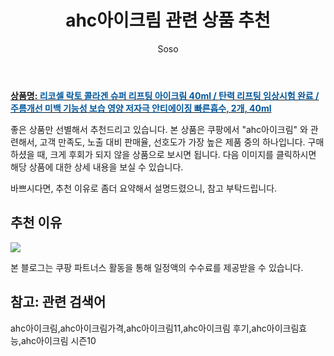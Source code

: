 ﻿---
layout: post
title:  "ahc아이크림 관련 상품 추천"
author: Soso
categories: [ 디지털/가전]
tags: [ahc아이크림,ahc아이크림가격,ahc아이크림11,ahc아이크림 후기,ahc아이크림효능,ahc아이크림 시즌10]
image: https://ads-partners.coupang.com/image1/kXexpM0B55WlcDkokdwlp_ordYi8QNCex0Av8ns179TusUQl-OfnB4d3NaSfasnIyESeIlOPLirCUVKs5u_h_Pj6JJ5cjO3rFRZZGTRgUWPykAb8W1FVc8Fm6oN7xXenyG6jVVVK2nknPFEqdisTuwc7gNzgnBVM884zprpDw03CO4wIlIh0BG7DbuV8am6w1zA4s-fkNXc5o7we3nfjnBEXRKOE9w1aavgw4ab2yLpLJE_S5uw8rW1b01YwgEgqZJyJd2db9k7Uo5OiJL4_Z0Ywsi2_xcAK7WdGm5cyMTF9ZMSloL1poUL1 
description: "쿠팡에서 ahc아이크림 관련 상품으로 가장 고객 선호도가 높은 제품 중 하나입니다."
---

<a href="https://link.coupang.com/re/AFFSDP?lptag=AF5673682&pageKey=7665572708&itemId=20433969737&vendorItemId=87510728656&traceid=V0-153-1affd63224e3b671&clickBeacon=SM4gQ-qTlxJ3aPDHSL0LZ3Z4Ew5OeFMElrcX2uhoDMRLALiBmS1Iq6LItx2e4hE5GpcTkH9VA5Zg0xtBDVnlT3P7BLR3YRxeUbQspACxooWX7ISjMgMQkKuQBsHoU1WijGmyr27fQ35QXAIhynoru5JLrCtMb7HJMeThEbin1N41nNXThS5T8A7Vcszcb6oMNoz4a3yA4-rDmTbH1-wEHm0fGYSFMgp6XBCdDEeIWOHBKb2pl57U9P-0CgL8DB_O39UQ4VELiDk5YrOaCz6CS8RxMwfK6cgMUB99GyyswuDlCCzeaFKRS0rXYvD_Tn3bxroiuLPOG7CfJO5Mxm-Bfux0OHzffhJDPOyu2X2svZ523D-n_tryATCIsprkHr3-izLNS91ImeGrebL_yGYQQrkLGvo5G4ei8KHHkquypcdGYKWj-fwljwxYvmqUoeFoWFGDtnuR3CWL3bSpmtVOH1zZLGn7Hk-KnOcGzgTaoHy8aArLf3QRKHY501vuucocVuKp-mEBMpuOuRSMOmDESxTip_E4rGtV-1RBF5zis1nGiGR-sp2b6HYeaRj1o2SUAbLoe4FbV7hiFL4ZaNP5Zz2LI-yLd-ikDlqfXmvZPOZLXrJ2OlQLeCcDmj3JPFbmOGg4cv7oSt7qYNIx_KD47Nov4K8omB3-jVOSLr77HnaP7DKd-JlSW6BFIWWY7aFudopNgB2wjZmsHCQ3FWDBPu-oDpRjVxyivsEFsrSYYz3UF2nNCU_t4w4PpncnXnB7RlJskwBgLeK8mM8O1vteOIhydd6mMQCy0Komdxz7YakUsCxdKuoHZmhMtVqze9R_XomKtWEuDDUUAnqNt8nTSVwjjiXtJswwIfFb_2zZwSWAZbH7R1pKHlCnIYqZaRCs9VttWezWM_QMVLLqgHE%3D&requestid=20240206141532441254686875&token=31850C%7CMIXED"><b>상품명: <font color='#01579B'>리코셀 락토 콜라겐 슈퍼 리프팅 아이크림 40ml / 탄력 리프팅 임상시험 완료 / 주름개선 미백 기능성 보습 영양 저자극 안티에이징 빠른흡수, 2개, 40ml</font></b></a>

좋은 상품만 선별해서 추천드리고 있습니다.
본 상품은 쿠팡에서 "ahc아이크림" 와 관련해서, 고객 만족도, 노출 대비 판매율, 선호도가 가장 높은 제품 중의 하나입니다.
구매하셨을 때, 크게 후회가 되지 않을 상품으로 보시면 됩니다. 
다음 이미지를 클릭하시면 해당 상품에 대한 상세 내용을 보실 수 있습니다.

바쁘시다면, 추천 이유로 좀더 요약해서 설명드렸으니, 참고 부탁드립니다.

## 추천 이유 

<a href="https://link.coupang.com/re/AFFSDP?lptag=AF5673682&pageKey=7665572708&itemId=20433969737&vendorItemId=87510728656&traceid=V0-153-1affd63224e3b671&clickBeacon=SM4gQ-qTlxJ3aPDHSL0LZ3Z4Ew5OeFMElrcX2uhoDMRLALiBmS1Iq6LItx2e4hE5GpcTkH9VA5Zg0xtBDVnlT3P7BLR3YRxeUbQspACxooWX7ISjMgMQkKuQBsHoU1WijGmyr27fQ35QXAIhynoru5JLrCtMb7HJMeThEbin1N41nNXThS5T8A7Vcszcb6oMNoz4a3yA4-rDmTbH1-wEHm0fGYSFMgp6XBCdDEeIWOHBKb2pl57U9P-0CgL8DB_O39UQ4VELiDk5YrOaCz6CS8RxMwfK6cgMUB99GyyswuDlCCzeaFKRS0rXYvD_Tn3bxroiuLPOG7CfJO5Mxm-Bfux0OHzffhJDPOyu2X2svZ523D-n_tryATCIsprkHr3-izLNS91ImeGrebL_yGYQQrkLGvo5G4ei8KHHkquypcdGYKWj-fwljwxYvmqUoeFoWFGDtnuR3CWL3bSpmtVOH1zZLGn7Hk-KnOcGzgTaoHy8aArLf3QRKHY501vuucocVuKp-mEBMpuOuRSMOmDESxTip_E4rGtV-1RBF5zis1nGiGR-sp2b6HYeaRj1o2SUAbLoe4FbV7hiFL4ZaNP5Zz2LI-yLd-ikDlqfXmvZPOZLXrJ2OlQLeCcDmj3JPFbmOGg4cv7oSt7qYNIx_KD47Nov4K8omB3-jVOSLr77HnaP7DKd-JlSW6BFIWWY7aFudopNgB2wjZmsHCQ3FWDBPu-oDpRjVxyivsEFsrSYYz3UF2nNCU_t4w4PpncnXnB7RlJskwBgLeK8mM8O1vteOIhydd6mMQCy0Komdxz7YakUsCxdKuoHZmhMtVqze9R_XomKtWEuDDUUAnqNt8nTSVwjjiXtJswwIfFb_2zZwSWAZbH7R1pKHlCnIYqZaRCs9VttWezWM_QMVLLqgHE%3D&requestid=20240206141532441254686875&token=31850C%7CMIXED"><img src="https://thumbnail9.coupangcdn.com/thumbnails/remote/q89/image/vendor_inventory/058e/27d3679a81be75008c7469e6c5b2b375192617069b9c4ffd4c304de107b7.jpg"></a> 

본 블로그는 쿠팡 파트너스 활동을 통해 일정액의 수수료를 제공받을 수 있습니다.

## 참고: 관련 검색어    
ahc아이크림,ahc아이크림가격,ahc아이크림11,ahc아이크림 후기,ahc아이크림효능,ahc아이크림 시즌10